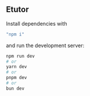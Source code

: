 ## Etutor

Install dependencies with
```bash
"npm i"
```
and run the development server:
```bash
npm run dev
# or
yarn dev
# or
pnpm dev
# or
bun dev
```
